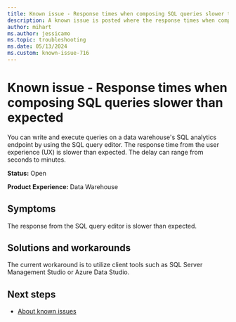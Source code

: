 ```yaml
---
title: Known issue - Response times when composing SQL queries slower than expected
description: A known issue is posted where the response times when composing SQL queries slower than expected.
author: mihart
ms.author: jessicamo
ms.topic: troubleshooting  
ms.date: 05/13/2024
ms.custom: known-issue-716
---
```


# Known issue - Response times when composing SQL queries slower than expected

You can write and execute queries on a data warehouse's SQL analytics endpoint by using the SQL query editor. The response time from the user experience (UX) is slower than expected. The delay can range from seconds to minutes.

**Status:** Open

**Product Experience:** Data Warehouse

## Symptoms

The response from the SQL query editor is slower than expected.

## Solutions and workarounds

The current workaround is to utilize client tools such as SQL Server Management Studio or Azure Data Studio.

## Next steps

- [About known issues](https://support.fabric.microsoft.com/known-issues)
